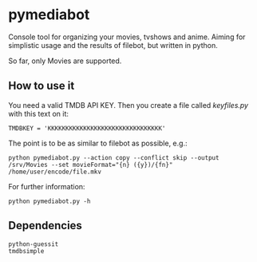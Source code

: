 pymediabot
==========

Console tool for organizing your movies, tvshows and anime. Aiming for simplistic usage and the results of filebot, but written in python.

So far, only Movies are supported.

How to use it
-------------

You need a valid TMDB API KEY. Then you create a file called *keyfiles.py* with this text on it:

    TMDBKEY = 'KKKKKKKKKKKKKKKKKKKKKKKKKKKKKKKK'
    
The point is to be as similar to filebot as possible, e.g.:

    python pymediabot.py --action copy --conflict skip --output /srv/Movies --set movieFormat="{n} ({y})/{fn}" /home/user/encode/file.mkv

For further information:

    python pymediabot.py -h


Dependencies
------------

    python-guessit
    tmdbsimple
